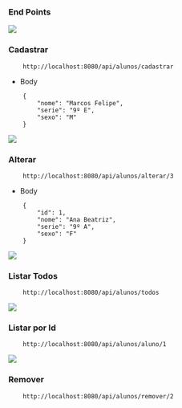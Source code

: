 ### End Points

<img src="https://img.shields.io/badge/POST-298D46?style=for-the-badge" /> <span><h3>Cadastrar</h3></span>

````
    http://localhost:8080/api/alunos/cadastrar
````
* Body 
````
    {
        "nome": "Marcos Felipe",
        "serie": "9º E",
        "sexo": "M" 
    }
````

<span> <img src="https://img.shields.io/badge/put-FCFF3A?style=for-the-badge" /> <h3>Alterar</h3></span>

````
    http://localhost:8080/api/alunos/alterar/3
````
* Body
````
    {
        "id": 1,
        "nome": "Ana Beatriz",
        "serie": "9º A",
        "sexo": "F" 
    }
````

<span> <img src="https://img.shields.io/badge/GET-3217EA?style=for-the-badge" /> <h3>Listar Todos</h3></span>

````
    http://localhost:8080/api/alunos/todos
````

<span> <img src="https://img.shields.io/badge/GET-3217EA?style=for-the-badge" /> <h3>Listar por Id</h3></span>

````
    http://localhost:8080/api/alunos/aluno/1
````

<span> <img src="https://img.shields.io/badge/DELETE-FF0000?style=for-the-badge" /> <h3>Remover</h3></span>

````
    http://localhost:8080/api/alunos/remover/2
````